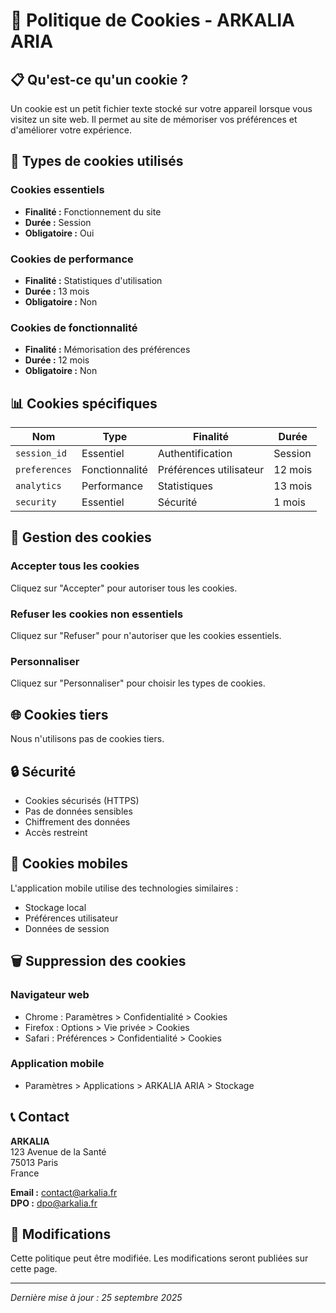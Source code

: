 # 🍪 Politique de Cookies - ARKALIA ARIA

## 📋 **Qu'est-ce qu'un cookie ?**

Un cookie est un petit fichier texte stocké sur votre appareil lorsque vous visitez un site web. Il permet au site de mémoriser vos préférences et d'améliorer votre expérience.

## 🎯 **Types de cookies utilisés**

### **Cookies essentiels**
- **Finalité :** Fonctionnement du site
- **Durée :** Session
- **Obligatoire :** Oui

### **Cookies de performance**
- **Finalité :** Statistiques d'utilisation
- **Durée :** 13 mois
- **Obligatoire :** Non

### **Cookies de fonctionnalité**
- **Finalité :** Mémorisation des préférences
- **Durée :** 12 mois
- **Obligatoire :** Non

## 📊 **Cookies spécifiques**

| Nom | Type | Finalité | Durée |
|-----|------|----------|-------|
| `session_id` | Essentiel | Authentification | Session |
| `preferences` | Fonctionnalité | Préférences utilisateur | 12 mois |
| `analytics` | Performance | Statistiques | 13 mois |
| `security` | Essentiel | Sécurité | 1 mois |

## 🔧 **Gestion des cookies**

### **Accepter tous les cookies**
Cliquez sur "Accepter" pour autoriser tous les cookies.

### **Refuser les cookies non essentiels**
Cliquez sur "Refuser" pour n'autoriser que les cookies essentiels.

### **Personnaliser**
Cliquez sur "Personnaliser" pour choisir les types de cookies.

## 🌐 **Cookies tiers**

Nous n'utilisons pas de cookies tiers.

## 🔒 **Sécurité**

- Cookies sécurisés (HTTPS)
- Pas de données sensibles
- Chiffrement des données
- Accès restreint

## 📱 **Cookies mobiles**

L'application mobile utilise des technologies similaires :
- Stockage local
- Préférences utilisateur
- Données de session

## 🗑️ **Suppression des cookies**

### **Navigateur web**
- Chrome : Paramètres > Confidentialité > Cookies
- Firefox : Options > Vie privée > Cookies
- Safari : Préférences > Confidentialité > Cookies

### **Application mobile**
- Paramètres > Applications > ARKALIA ARIA > Stockage

## 📞 **Contact**

**ARKALIA**  
123 Avenue de la Santé  
75013 Paris  
France  

**Email :** contact@arkalia.fr  
**DPO :** dpo@arkalia.fr  

## 📝 **Modifications**

Cette politique peut être modifiée. Les modifications seront publiées sur cette page.

---

*Dernière mise à jour : 25 septembre 2025*
